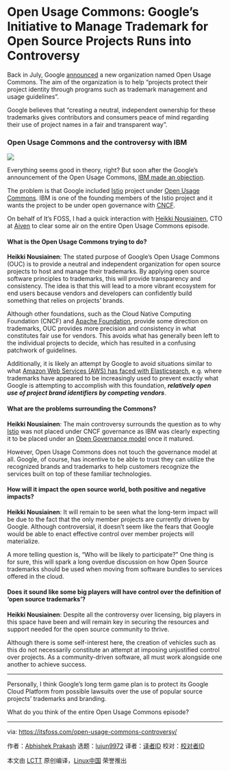 [#]: collector: (lujun9972)
[#]: translator: ( )
[#]: reviewer: ( )
[#]: publisher: ( )
[#]: url: ( )
[#]: subject: (Open Usage Commons: Google’s Initiative to Manage Trademark for Open Source Projects Runs into Controversy)
[#]: via: (https://itsfoss.com/open-usage-commons-controversy/)
[#]: author: (Abhishek Prakash https://itsfoss.com/author/abhishek/)

Open Usage Commons: Google’s Initiative to Manage Trademark for Open Source Projects Runs into Controversy
======

Back in July, Google [announced][1] a new organization named Open Usage Commons. The aim of the organization is to help “projects protect their project identity through programs such as trademark management and usage guidelines”.

Google believes that “creating a neutral, independent ownership for these trademarks gives contributors and consumers peace of mind regarding their use of project names in a fair and transparent way”.

### Open Usage Commons and the controversy with IBM

![][2]

Everything seems good in theory, right? But soon after the Google’s announcement of the Open Usage Commons, [IBM made an objection][3].

The problem is that Google included [Istio][4] project under [Open Usage Commons][5]. IBM is one of the founding members of the Istio project and it wants the project to be under open governance with [CNCF][6].

On behalf of It’s FOSS, I had a quick interaction with [Heikki Nousiainen][7], CTO at [Aiven][8] to clear some air on the entire Open Usage Commons episode.

#### What is the Open Usage Commons trying to do?

**Heikki Nousiainen**: The stated purpose of Google’s Open Usage Commons (OUC) is to provide a neutral and independent organization for open source projects to host and manage their trademarks. By applying open source software principles to trademarks, this will provide transparency and consistency. The idea is that this will lead to a more vibrant ecosystem for end users because vendors and developers can confidently build something that relies on projects’ brands. 

Although other foundations, such as the Cloud Native Computing Foundation (CNCF) and [Apache Foundation][9], provide some direction on trademarks, OUC provides more precision and consistency in what constitutes fair use for vendors. This avoids what has generally been left to the individual projects to decide, which has resulted in a confusing patchwork of guidelines.

Additionally, it is likely an attempt by Google to avoid situations similar to what [Amazon Web Services (AWS) has faced with Elasticsearch][10], e.g. where trademarks have appeared to be increasingly used to prevent exactly what Google is attempting to accomplish with this foundation, _**relatively open use of project brand identifiers by competing vendors**_.

#### What are the problems surrounding the Commons?

**Heikki Nousiainen**: The main controversy surrounds the question as to why [Istio][11] was not placed under CNCF governance as IBM was clearly expecting it to be placed under an [Open Governance model][12] once it matured.

However, Open Usage Commons does not touch the governance model at all. Google, of course, has incentive to be able to trust they can utilize the recognized brands and trademarks to help customers recognize the services built on top of these familiar technologies.

#### How will it impact the open source world, both positive and negative impacts?

**Heikki Nousiainen**: It will remain to be seen what the long-term impact will be due to the fact that the only member projects are currently driven by Google. Although controversial, it doesn’t seem like the fears that Google would be able to enact effective control over member projects will materialize.

A more telling question is, “Who will be likely to participate?” One thing is for sure, this will spark a long overdue discussion on how Open Source trademarks should be used when moving from software bundles to services offered in the cloud.

#### Does it sound like some big players will have control over the definition of ‘open source trademarks’? 

**Heikki Nousiainen**: Despite all the controversy over licensing, big players in this space have been and will remain key in securing the resources and support needed for the open source community to thrive.

Although there is some self-interest here, the creation of vehicles such as this do not necessarily constitute an attempt at imposing unjustified control over projects. As a community-driven software, all must work alongside one another to achieve success.

* * *

Personally, I think Google’s long term game plan is to protect its Google Cloud Platform from possible lawsuits over the use of popular source projects’ trademarks and branding.

What do you think of the entire Open Usage Commons episode?

--------------------------------------------------------------------------------

via: https://itsfoss.com/open-usage-commons-controversy/

作者：[Abhishek Prakash][a]
选题：[lujun9972][b]
译者：[译者ID](https://github.com/译者ID)
校对：[校对者ID](https://github.com/校对者ID)

本文由 [LCTT](https://github.com/LCTT/TranslateProject) 原创编译，[Linux中国](https://linux.cn/) 荣誉推出

[a]: https://itsfoss.com/author/abhishek/
[b]: https://github.com/lujun9972
[1]: https://opensource.googleblog.com/2020/07/announcing-new-kind-of-open-source.html
[2]: https://i0.wp.com/itsfoss.com/wp-content/uploads/2020/09/google-open-usage-commons.png?resize=800%2C450&ssl=1
[3]: https://developer.ibm.com/components/istio/blogs/istio-google-open-usage-commons/
[4]: https://istio.io
[5]: https://openusage.org
[6]: https://www.cncf.io/
[7]: https://www.linkedin.com/in/heikki-nousiainen/
[8]: https://aiven.io
[9]: http://apache.org
[10]: https://news.bloomberglaw.com/ip-law/amazon-sued-for-allegedly-infringing-elasticsearch-trademarks
[11]: https://istio.io/
[12]: https://developer.ibm.com/articles/open-governance-community/
